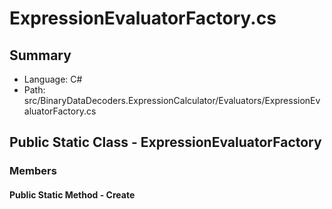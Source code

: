 ﻿# ExpressionEvaluatorFactory.cs

## Summary

* Language: C#
* Path: src/BinaryDataDecoders.ExpressionCalculator/Evaluators/ExpressionEvaluatorFactory.cs

## Public Static Class - ExpressionEvaluatorFactory

### Members

#### Public Static Method - Create



